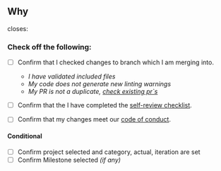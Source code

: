 ## Why
<!-- What kind of change does this PR introduce? -->
<!-- What is the current behavior? -->
<!-- What is the new behavior? -->
<!-- Does this PR introduce a breaking change? -->
<!-- Other information? -->
closes:


### Check off the following:
- [ ] Confirm that I checked changes to branch which I am merging into.
  - _I have validated included files_
  - _My code does not generate new linting warnings_
  - _My PR is not a duplicate, [check existing pr`s](https://github.com/equinor/fusion-framework/pulls)_
- [ ] Confirm that the I have completed the [self-review checklist](https://github.com/equinor/fusion-framework/blob/main/contributing/self-review.md).

- [ ] Confirm that my changes meet our [code of conduct](https://github.com/equinor/fusion-framework/blob/main/CODE_OF_CONDUCT.md).

#### Conditional
- [ ] Confirm project selected and category, actual, iteration are set
- [ ] Confirm Milestone selected _(if any)_
